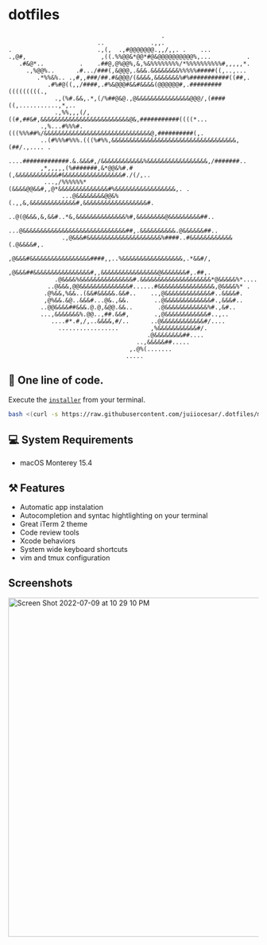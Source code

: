 # dotfiles
```
                                           .                                    
                         ..             .,,.                                    
.                        .,(,  .,#@@@@@@@.,,/,,. .    ...                       
.,@#,                     ,((.%%@@&*@@*#@&@@@@@@@@@@%,...          .            
   .#&@*..          .    .##@,@%@@%,&,%&%%%%%%%%/*%%%%%%%%%%#,,,,,*.            
     .,%@@%..      .#.../###(,&@@@,.&&&.&&&&&&&&%%%%%#####((,..,...             
        .*%%&%.. .,#,,###/##.#&@@@/(&&&&,&&&&&&&%#%###########((##,.            
           .#%#@((,,/####,.#%&@@@#&&#&&&&(@@@@@@#,.#########(((((((((.,         
             .,(%#.&&,.*,(/%##@&@.,@&&&&&&&&&&&&&&&@@@/,(####((,...........,*,..
             .,%%,,,(/,((#,##&#,&&&&&&&&&&&&&&&&&&&&&&&&&@&,###########((((*... 
         .,%...#%%%#.(((%%%##%/&&&&&&&&&&&&&&&&&&&&&&&&&&&&&&@,##########(,.    
         ..(#%%%#%%%.(((%#%%,&&&&&&&&&&&&&&&&&&&&&&&&&&&&&&&&&&&,(##/.,.... .   
          ....#############.&.&&&#,/&&&&&&&&&&&&%&&&&&&&&&&&&&&&&&,/#######..   
         ,*,,,,,(%#######,&*@@&%#.#(,&&&&&&&&&&&&#&&&&&&&&&&&&&&&&&#./(/,..     
          ...,/%%%%%%*(&&&&@@&&#,,@*&&&&&&&&&&&&&&#%&&&&&&&&&&&&&&&&&,. .       
               ...@&&&&&&&&@@&%(.,,&,&&&&&&&&&&&&&#,&&&&&&&&&&&&&&&&&&#.        
                ..@(@&&&,&,&&#..*&,&&&&&&&&&&&&&&%#,&&&&&&&&@&&&&&&&&&##..      
               ...@&&&&&&&&&&&&&&&&&&&&&&&&&&&&&##,.&&&&&&&&&&.@&&&&&&##..      
               .,@&&&#&&&&&&&&&&&&&&&&&&&&&%####..#&&&&&&&&&&&&(.@&&&&#,.       
               ,@&&&#&&&&&&&&&&&&&&&&&####,,..%&&&&&&&&&&&&&&&&&,.*&&#/,        
              ,@&&&##&&&&&&&&&&&&&&&&#,,&&&&&&&&&&&&&&&&@&&&&&&&#,.##,.         
             .@&&&&%&&&&&&&&&&&&&&&#.&&&&&&&&&&&&&&&&&&&&*@&&&&&%*....          
           ..@&&&,@@&&&&&&&&&&&&&&#......#&&&&&&&&&&&&&&&&,@&&&&%* .            
          .@%&&,%&&..(&&#&&&&&.&&#..    ..,@&&&&&&&&&&&&&#..&&&&#.              
          ,@%&&.&@..&&&#...@&.,&&.       ..@&&&&&&&&&&&&&#.,&&&#..              
         ..@@&&&&##&&&.@.@,&@@.&&..       .@&&&&&&&&&&&&%#.,&#..                
         ...,&&&&&&&%.@@..,##.&&#,       .,@&&&&&&&&&&&&#..,..                  
            ....#*.#,/,..&&&&,#/..      ..@&&&&&&&&&&&&#/....                   
              .................         ,%&&&&&&&&&&&#/.                        
                                       .@&&&&&&&&##....                         
                                    ..,&&&&&##.....                             
                                  ,.@%(.......                                  
                                 .....                                         
```
## 🚀 One line of code.

Execute the [`installer`](installer) from your terminal.

```bash
bash <(curl -s https://raw.githubusercontent.com/juiiocesar/.dotfiles/main/installer)
```

## 💻 System Requirements

- macOS Monterey 15.4

## ⚒️ Features

- Automatic app instalation
- Autocompletion and syntac hightlighting on your terminal
- Great iTerm 2 theme
- Code review tools
- Xcode behaviors
- System wide keyboard shortcuts
- vim and tmux configuration

## Screenshots

<img width="682" alt="Screen Shot 2022-07-09 at 10 29 10 PM" src="https://user-images.githubusercontent.com/17010592/178132601-ce1b92dc-769f-4856-a306-6d7d03960688.png">



